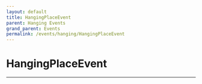 ```yaml
---
layout: default
title: HangingPlaceEvent
parent: Hanging Events
grand_parent: Events
permalink: /events/hanging/HangingPlaceEvent
---
```


# HangingPlaceEvent

---
